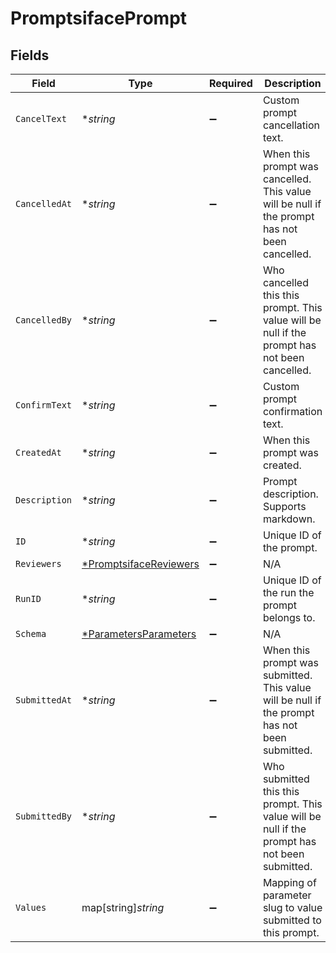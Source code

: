 # PromptsifacePrompt


## Fields

| Field                                                                                         | Type                                                                                          | Required                                                                                      | Description                                                                                   | Example                                                                                       |
| --------------------------------------------------------------------------------------------- | --------------------------------------------------------------------------------------------- | --------------------------------------------------------------------------------------------- | --------------------------------------------------------------------------------------------- | --------------------------------------------------------------------------------------------- |
| `CancelText`                                                                                  | **string*                                                                                     | :heavy_minus_sign:                                                                            | Custom prompt cancellation text.                                                              | Reject workflow.                                                                              |
| `CancelledAt`                                                                                 | **string*                                                                                     | :heavy_minus_sign:                                                                            | When this prompt was cancelled. This value will be null if the prompt has not been cancelled. | 2022-01-11 22:32:46.601486+00                                                                 |
| `CancelledBy`                                                                                 | **string*                                                                                     | :heavy_minus_sign:                                                                            | Who cancelled this this prompt. This value will be null if the prompt has not been cancelled. | usr20220103zlufhym                                                                            |
| `ConfirmText`                                                                                 | **string*                                                                                     | :heavy_minus_sign:                                                                            | Custom prompt confirmation text.                                                              | Approve workflow.                                                                             |
| `CreatedAt`                                                                                   | **string*                                                                                     | :heavy_minus_sign:                                                                            | When this prompt was created.                                                                 | 2022-01-11 22:32:45.601486+00                                                                 |
| `Description`                                                                                 | **string*                                                                                     | :heavy_minus_sign:                                                                            | Prompt description. Supports markdown.                                                        | Prompt workflow description.                                                                  |
| `ID`                                                                                          | **string*                                                                                     | :heavy_minus_sign:                                                                            | Unique ID of the prompt.                                                                      | pmt20221122zyydx3rho2t                                                                        |
| `Reviewers`                                                                                   | [*PromptsifaceReviewers](../../models/shared/promptsifacereviewers.md)                        | :heavy_minus_sign:                                                                            | N/A                                                                                           |                                                                                               |
| `RunID`                                                                                       | **string*                                                                                     | :heavy_minus_sign:                                                                            | Unique ID of the run the prompt belongs to.                                                   | run20220111zlq2ig4                                                                            |
| `Schema`                                                                                      | [*ParametersParameters](../../models/shared/parametersparameters.md)                          | :heavy_minus_sign:                                                                            | N/A                                                                                           |                                                                                               |
| `SubmittedAt`                                                                                 | **string*                                                                                     | :heavy_minus_sign:                                                                            | When this prompt was submitted. This value will be null if the prompt has not been submitted. | 2022-01-11 22:32:46.601486+00                                                                 |
| `SubmittedBy`                                                                                 | **string*                                                                                     | :heavy_minus_sign:                                                                            | Who submitted this this prompt. This value will be null if the prompt has not been submitted. | usr20220103zlufhym                                                                            |
| `Values`                                                                                      | map[string]*string*                                                                           | :heavy_minus_sign:                                                                            | Mapping of parameter slug to value submitted to this prompt.                                  | [object Object]                                                                               |
